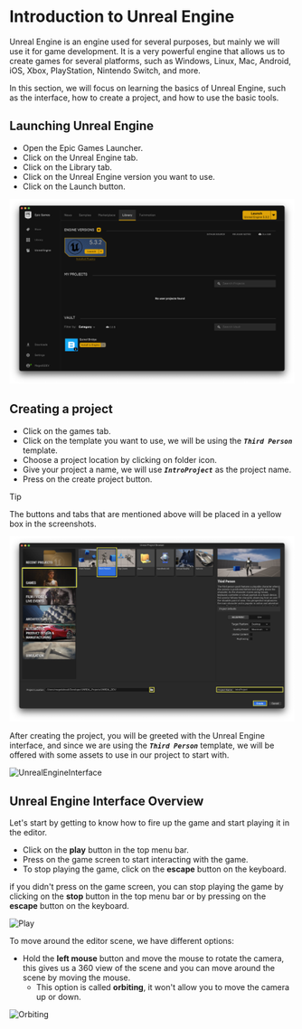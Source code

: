 # Introduction to Unreal Engine

Unreal Engine is an engine used for several purposes, but mainly we will use it for game development. It is a very powerful engine that allows us to create games for several platforms, such as Windows, Linux, Mac, Android, iOS, Xbox, PlayStation, Nintendo Switch, and more.

In this section, we will focus on learning the basics of Unreal Engine, such as the interface, how to create a project, and how to use the basic tools.

## Launching Unreal Engine

* Open the Epic Games Launcher.
* Click on the Unreal Engine tab.
* Click on the Library tab.
* Click on the Unreal Engine version you want to use.
* Click on the Launch button.

![Epic Games Launcher](screenshots/EpicGamesLauncher.png)

## Creating a project

* Click on the games tab.
* Click on the template you want to use, we will be using the ***`Third Person`*** template.
* Choose a project location by clicking on folder icon.
* Give your project a name, we will use ***`IntroProject`*** as the project name.
* Press on the create project button.

> [!TIP]
> The buttons and tabs that are mentioned above will be placed in a yellow box in the screenshots.

![UnrealEngine](screenshots/UnrealEngine.png)

After creating the project, you will be greeted with the Unreal Engine interface, and since we are using the ***`Third Person`*** template, we will be offered with some assets to use in our project to start with.

![UnrealEngineInterface](screenshots/UnrealEngineInterface.png)

## Unreal Engine Interface Overview

Let's start by getting to know how to fire up the game and start playing it in the editor.

* Click on the **play** button in the top menu bar.
* Press on the game screen to start interacting with the game.
* To stop playing the game, click on the **escape** button on the keyboard.

if you didn't press on the game screen, you can stop playing the game by clicking on the **stop** button in the top menu bar or by pressing on the **escape** button on the keyboard.

![Play](screenshots/Play.gif)

To move around the editor scene, we have different options:

* Hold the **left mouse** button and move the mouse to rotate the camera, this gives us a 360 view of the scene and you can move around the scene by moving the mouse.
  * This option is called **orbiting**, it won't allow you to move the camera up or down.

![Orbiting](screenshots/Orbiting.gif)

